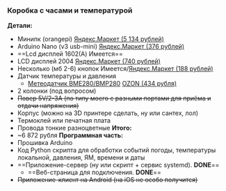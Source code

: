 ### Коробка с часами и температурой
**Детали:**
- Минипк (orangepi) [Яндекс.Маркет (5 134 рублей)](https://market.yandex.ru/cc/7YJ55a)
- Arduino Nano (v3 usb-mini) [Яндекс.Маркет (376 рублей)](https://market.yandex.ru/cc/7YJd4a)
- ==Lcd дисплей 1602(A) Имеется==
- LCD дисплей 2004 [Яндекс.Маркет (740 рублей)](https://market.yandex.ru/cc/7YLgh6)
- Несколько (мб 2-6) кнопок Имеется/[Яндекс.Маркет (188 рублей)](https://market.yandex.ru/cc/7YLhho)
- Датчик температуры и давления
	- [Метеодатчик BME280/BMP280](https://alexgyver.ru/lessons/bmp280/) [OZON (434 рубля)](https://ozon.ru/t/wWiKvSe)
- 2 колонки (под вопросом)
- ~~Повер 5V/2-3A (по типу моего с разными портами для приёма и отдачи напряжения)~~
- Корпус (можно на 3D принтере сделать, ну или сантех, лол)
- Термоклей или печатная плата
- Провода тонкие разноцветные
**Итого:**
- ~6 872 рубля
**Программная часть:**
- Прошивка Arduino
- Код Python скрипта для обработки событий погоды, температуры локальной, давления, ЯМ, времени и даты
- ==Приложение-сервер (ну или скрипт + сервис systemd).    **DONE**==
	- ==Веб-страница для подключения.    **DONE**==
- ~~Приложение-клиент на Android (на iOS не особо получится)~~
